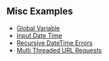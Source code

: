 ## Misc Examples

* [Global Variable](https://github.com/EN10/Python/blob/master/misc/global.py)
* [Input Date Time](https://github.com/EN10/Python/blob/master/misc/datetime.py)
* [Recursive DateTime Errors](https://github.com/EN10/Python/blob/master/misc/recursive-error.py)
* [Multi Threaded URL Requests](https://github.com/EN10/Python/blob/master/misc/threadURL.py)
